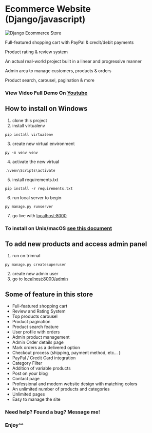 # Ecommerce Website (Django/javascript)

![Django Ecommerce Store](https://github.com/omarreda22/Django-eCommerce-Store/blob/main/core/static/img/e_shop.PNG)

Full-featured shopping cart with PayPal & credit/debit payments

Product rating & review system

An actual real-world project built in a linear and progressive manner

Admin area to manage customers, products & orders

Product search, carousel, pagination & more

### View Video Full Demo On [Youtube](https://www.youtube.com/watch?v=lwWEabH0-lY)



## How to install on Windows
1. clone this project
2. install virtualenv
```
pip install virtualenv
```
3. create new virtual environment
```
py -m venv venv
```
4. activate the new virtual
```
.\venv\Scripts\activate
```
5. install requirements.txt
```
pip install -r requirements.txt
```
6. run local server to begin
 ```
 py manage.py runserver
 ```
 7. go live with [localhost:8000](http://localhost:8000/)
 
 ### To install on Unix/macOS  [see this document](https://packaging.python.org/en/latest/guides/installing-using-pip-and-virtual-environments)
 
 
 
 
 
 ## To add new products and access admin panel 
 1. run on trimnal 
 ```
 py manage.py createsuperuser
 ```
 2. create new admin user
 2. go to [localhost:8000/admin](http://localhost:8000/admin)



## Some of feature in this store

- Full-featured shopping cart
- Review and Rating System
- Top products carousel
- Product pagination
- Product search feature
- User profile with orders
- Admin product management
- Admin Order details page
- Mark orders as a delivered option
- Checkout process (shipping, payment method, etc... )
- PayPal / Credit Card integration
- Category Filter
- Addition of variable products    
- Post on your blog
- Contact page
- Professional and modern website design with matching colors
- An unlimited number of products and categories
- Unlimited pages 
- Easy to manage the site



### Need help? Found a bug? Message me!


### Enjoy^^
